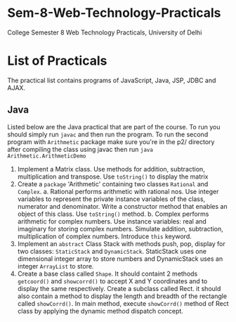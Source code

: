 # Sem-8-Web-Technology-Practicals
College Semester 8 Web Technology Practicals, University of Delhi

# List of Practicals

The practical list contains programs of JavaScript, Java, JSP, JDBC and AJAX.

## Java
Listed below are the Java practical that are part of the course. To run you should simply run `javac` and then run the program. To run the second program with `Arithmetic` package make sure you're in the p2/ directory after compiling the class using javac then run `java Arithmetic.ArithmeticDemo`
1. Implement a Matrix class. Use methods for addition, subtraction, multiplication and transpose. Use `toString()` to display the matrix
2. Create a `package` 'Arithmetic' containing two classes `Rational` and `Complex`.
    a. Rational performs arithmetic with rational nos. Use integer variables to represent the private instance variables of the class, numerator and denominator. Write a constructor method that enables an object of this class. Use `toString()` method.
    b. Complex performs arithmetic for complex numbers. Use instance variables: real and imaginary for storing complex numbers. Simulate addition, subtraction, multiplication of complex numbers. Introduce `this` keyword.
3. Implement an `abstract` Class Stack with methods push, pop, display for two classes: `StaticStack` and `DynamicStack`. StaticStack uses one dimensional integer array to store numbers and DynamicStack uses an integer `ArrayList` to store.
4. Create a base class called `Shape`. It should containt 2 methods `getcoord()` and `showcorrd()` to accept X and Y coordinates and to display the same respectively. Create a subclass called Rect. it should also contain a method to display the length and breadth of the rectangle called `showCorrd()`. In main method, execute `showCorrd()` method of Rect class by applying the dynamic method dispatch concept.    
